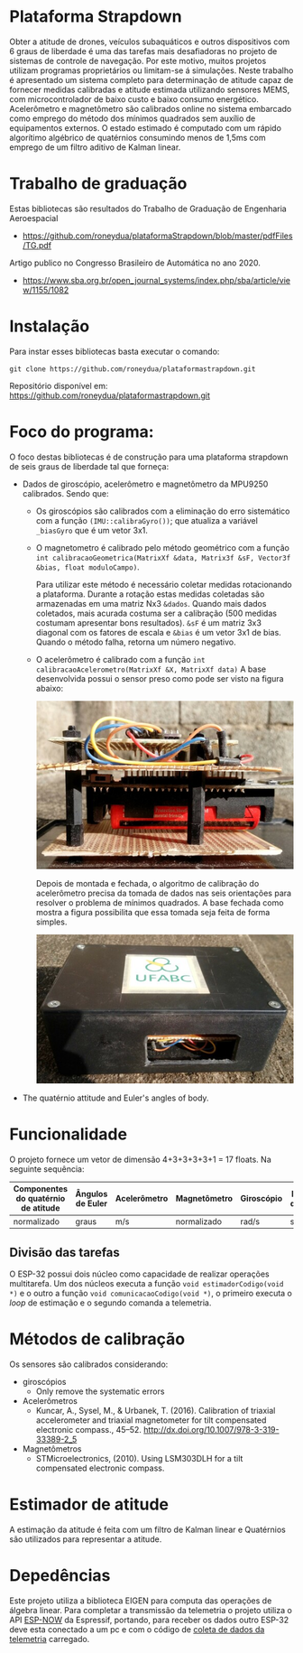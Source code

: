 Plataforma Strapdown
====================

Obter a atitude de drones, veículos subaquáticos e outros dispositivos com 6 graus de liberdade é uma das tarefas mais desafiadoras no projeto de sistemas de controle de navegação. Por este motivo, muitos projetos utilizam programas proprietários ou limitam-se á simulações. Neste trabalho é apresentado um sistema completo para determinação de atitude capaz de fornecer medidas calibradas e atitude estimada utilizando sensores MEMS, com microcontrolador de baixo custo e baixo consumo energético. Acelerômetro e magnetômetro são calibrados online no sistema embarcado como emprego do método dos mínimos quadrados sem auxílio de equipamentos externos. O estado estimado é computado com um rápido algorítimo algébrico de quatérnios consumindo menos de 1,5ms com emprego de um filtro aditivo de Kalman linear.

# Trabalho de graduação
Estas bibliotecas são resultados do Trabalho de Graduação de Engenharia Aeroespacial
  - <https://github.com/roneydua/plataformaStrapdown/blob/master/pdfFiles/TG.pdf>

Artigo publico no Congresso Brasileiro de Automática no ano 2020.
  - <https://www.sba.org.br/open_journal_systems/index.php/sba/article/view/1155/1082>


# Instalação
Para instar esses bibliotecas basta executar o comando:

    git clone https://github.com/roneydua/plataformastrapdown.git

Repositório disponível em: https://github.com/roneydua/plataformastrapdown.git

# Foco do programa:
O foco destas bibliotecas é de construção para uma plataforma strapdown de seis graus de liberdade tal que forneça:
- Dados de giroscópio, acelerômetro e magnetômetro da MPU9250 calibrados. Sendo que:
  - Os giroscópios são calibrados com a eliminação do erro sistemático com a função  `(IMU::calibraGyro())`; que atualiza a variável `_biasGyro` que é um vetor 3x1.
  - O magnetometro é calibrado pelo método geométrico com a função `int calibracaoGeometrica(MatrixXf &data, Matrix3f &sF, Vector3f &bias, float moduloCampo)`.

    Para utilizar este método é necessário coletar medidas rotacionando a plataforma. Durante a rotação estas medidas coletadas são armazenadas em uma matriz Nx3 `&dados`. Quando mais dados coletados, mais acurada costuma ser a calibração (500 medidas costumam apresentar bons resultados). `&sF` é um matriz 3x3 diagonal com os fatores de escala e `&bias` é um vetor 3x1 de bias. Quando o método falha, retorna um número negativo.
  - O acelerômetro é calibrado com a função `int calibracaoAcelerometro(MatrixXf &X, MatrixXf data)`
    A base desenvolvida possui o sensor preso como pode ser visto na figura abaixo:

      ![parte interna da Plataforma](https://github.com/roneydua/plataformaStrapdown/blob/master/imagens/20200311_162249.jpg?raw=true)

    Depois de montada e fechada, o algoritmo de calibração do acelerômetro precisa da tomada de dados nas seis orientações para resolver o problema de mínimos quadrados. A base fechada como mostra a figura possibilita que essa tomada seja feita de forma simples.

      ![Plataforma completa](https://github.com/roneydua/plataformaStrapdown/blob/master//imagens/plataformaFechada.jpg?raw=true)

- The quatérnio attitude and Euler's angles of body.

# Funcionalidade
O projeto fornece um vetor de dimensão 4+3+3+3+3+1 = 17 floats. Na seguinte sequência:

<!-- | Quaternions components | Euler's angles | Accelerometer | Magnetometer | Gyroscope | Elapsed time |
|------------------------|----------------|---------------|--------------|-----------|--------------|
| normalized             | degrees        | m/s           | normalized   | rad/s     | seconds      | -->

| Componentes do quatérnio de atitude | Ângulos de Euler | Acelerômetro | Magnetômetro | Giroscópio | Intervalo de tempo |
|------------------------|----------------|---------------|--------------|-----------|--------------|
| normalizado             | graus        | m/s           | normalizado   | rad/s     | segundos     |

## Divisão das tarefas
O ESP-32 possui dois núcleo como capacidade de realizar operações multitarefa. Um dos núcleos executa a função `void estimadorCodigo(void *)` e  o outro a função `void comunicacaoCodigo(void *)`, o primeiro executa o  _loop_ de  estimação e o segundo comanda a telemetria.


# Métodos de calibração
Os sensores são calibrados considerando:
- giroscópios
  - Only remove the systematic errors
- Acelerômetros
  - Kuncar, A., Sysel, M., & Urbanek, T. (2016). Calibration of triaxial
    accelerometer and triaxial magnetometer for tilt compensated
    electronic compass., 45–52. http://dx.doi.org/10.1007/978-3-319-33389-2_5
- Magnetômetros
  - STMicroelectronics, (2010). Using LSM303DLH for a tilt
    compensated electronic compass.

# Estimador de atitude
A estimação da atitude é feita com um filtro de Kalman linear e Quatérnios são utilizados para representar a atitude.

# Depedências
Este projeto utiliza a biblioteca EIGEN para computa das operações de álgebra linear. Para completar a transmissão da telemetria o projeto utiliza o API [ESP-NOW](https://www.espressif.com/en/products/software/esp-now/overview) da Espressif, portando, para receber os dados outro ESP-32 deve esta conectado a um pc e com o código de  [coleta de dados da telemetria](https://github.com/roneydua/coletaPlataformaStrapdown) carregado.

<!-- # Sobre este projeto -->
